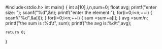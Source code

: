 #include<stdio.h>
int main()
{
    int a[10],i,n,sum=0;
    float avg;
    printf("enter size: ");
    scanf("%d",&n);
    printf("enter the element:");
    for(i=0;i<n;++i)
    {
        scanf("%d",&a[i]);
    }
    for(i=0;i<n;++i)
    {
    sum =sum+a[i];
    }
     avg =sum/n;
    printf("the sum is :%d\t", sum);
    printf("the avg is:%d\t",avg);

    return 0;
}
